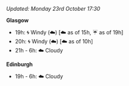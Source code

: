 *Updated: Monday 23rd October 17:30*

**Glasgow**

* 19h: :cyclone: Windy (:cloud:) [:cloud: as of 15h, :umbrella: as of 19h]
* 20h: :cyclone: Windy (:cloud:) [:cloud: as of 10h]
* 21h - 6h: :cloud: Cloudy

**Edinburgh**

* 19h - 6h: :cloud: Cloudy
